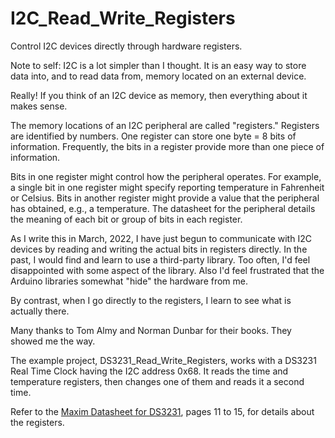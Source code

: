 # I2C_Read_Write_Registers
Control I2C devices directly through hardware registers.

Note to self: I2C is a lot simpler than I thought. It is an easy way to store data into, and to read data from, memory located on an external device.

Really! If you think of an I2C device as memory, then everything about it makes sense.

The memory locations of an I2C peripheral are called "registers." Registers are identified by numbers. One register can store one byte = 8 bits of information. Frequently, the bits in a register provide more than one piece of information. 

Bits in one register might control how the peripheral operates. For example, a single bit in one register might specify reporting temperature in Fahrenheit or Celsius. Bits in another register might provide a value that the peripheral has obtained, e.g., a temperature. The datasheet for the peripheral details the meaning of each bit or group of bits in each register.

As I write this in March, 2022, I have just begun to communicate with I2C devices by reading and writing the actual bits in registers directly. In the past, I would find and learn to use a third-party library. Too often, I'd feel disappointed with some aspect of the library. Also I'd feel frustrated that the Arduino libraries somewhat "hide" the hardware from me.

By contrast, when I go directly to the registers, I learn to see what is actually there.

Many thanks to Tom Almy and Norman Dunbar for their books. They showed me the way.

The example project, DS3231_Read_Write_Registers, works with a DS3231 Real Time Clock having the I2C address 0x68. It reads the time and temperature registers, then changes one of them and reads it a second time.

Refer to the [Maxim Datasheet for DS3231](https://datasheets.maximintegrated.com/en/ds/DS3231.pdf), pages 11 to 15, for details about the registers.
